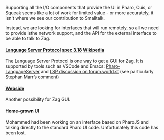 Supporting all the I/O components that provide the UI in Pharo, Cuis, or Squeak seems like a lot of work for limited value - or more accurately, it isn't where we see our contribution to Smalltalk.

Instead, we are looking for interfaces that will run remotely, so all we need to provide isthe network support, and the API for the external interface to be able to talk to Zag.

#### [Language Server Protocol](https://microsoft.github.io/language-server-protocol/) [spec 3.18](https://github.com/microsoft/language-server-protocol/blob/gh-pages/_specifications/lsp/3.18/specification.md) [Wikipedia](https://en.wikipedia.org/wiki/Language_Server_Protocol)

The Language Server Protocol is one way to get a GUI for Zag. It is supported by tools such as VSCode and Emacs: [Pharo-LanguageServer](https://github.com/badetitou/Pharo-LanguageServer?tab=readme-ov-file) and [LSP discussion on forum.world.st](http://forum.world.st/Language-Server-Protocol-td4933444.html) (see particularly Stephan Marr’s comment)
#### [Webside](https://github.com/guillermoamaral/Webside)

Another possibility for Zag GUI.

#### Home-grown UI
Mohammed had been working on an interface based on PharoJS and talking directly to the standard Pharo UI code. Unfortunately this code has been lost.